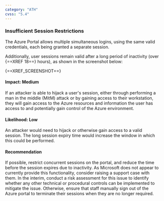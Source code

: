 ```yaml
---
category: "ATH"
cvss: "5.4"
---
```

### Insufficient Session Restrictions
The Azure Portal allows multiple simultaneous logins, using the same valid credentials, each being granted a separate session.

Additionally, user sessions remain valid after a long period of inactivity (over {==XREF 18==} hours), as shown in the screenshot below:

{==XREF_SCREENSHOT==}
#### Impact: Medium
If an attacker is able to hijack a user's session, either through performing a man in the middle (MitM) attack or by gaining access to their workstation, they will gain access to the Azure resources and information the user has access to and potentially gain control of the Azure environment.
#### Likelihood: Low
An attacker would need to hijack or otherwise gain access to a valid session. The long session expiry time would increase the window in which this could be performed.
#### Recommendation
If possible, restrict concurrent sessions on the portal, and reduce the time before the session expires due to inactivity. As Microsoft does not appear to currently provide this functionality, consider raising a support case with them. In the interim, conduct a risk assessment for this issue to identify whether any other technical or procedural controls can be implemented to mitigate the issue. Otherwise, ensure that staff manually sign out of the Azure portal to terminate their sessions when they are no longer required.
